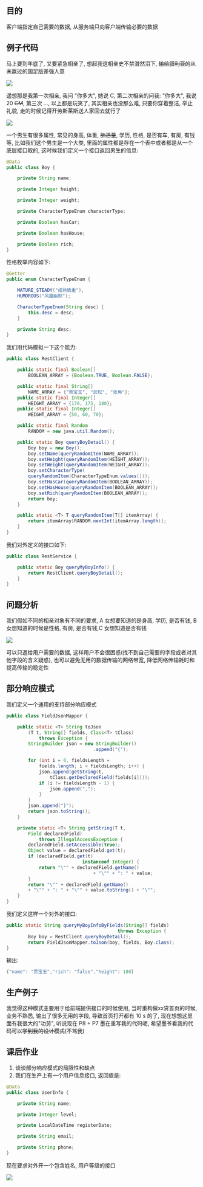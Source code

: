 ## 目的

客户端指定自己需要的数据, 从服务端只向客户端传输必要的数据

## 例子代码

马上要到年底了, 又要紧急相亲了, 想起我这相亲史不禁潸然泪下, ~~输给叙利亚的~~从未赢过的国足版差强人意

![](/assets/2019111601.png)

遥想那是我第一次相亲, 我问 "你多大", 她说 C, 第二次相亲的问我: "你多大", 我说 20 ~~CM~~, 第三次 ..., 以上都是玩笑了, 其实相亲也没那么难, 只要你穿着整洁, 举止礼貌, 走的时候记得开劳斯莱斯送人家回去就行了

![](/assets/2019111600.png)

一个男生有很多属性, 常见的身高, 体重, ~~肺活量~~, 学历, 性格, 是否有车, 有房, 有钱等, 比如我们这个男生是一个大类, 里面的属性都是存在一个表中或者都是从一个底层接口取的, 这时候我们定义一个接口返回男生的信息:

```java
@Data
public class Boy {

    private String name;

    private Integer height;

    private Integer weight;

    private CharacterTypeEnum characterType;

    private Boolean hasCar;

    private Boolean hasHouse;

    private Boolean rich;
}
```

性格枚举内容如下:

```java
@Getter
public enum CharacterTypeEnum {

    MATURE_STEADY("成熟稳重"),
    HUMOROUS("风趣幽默");

    CharacterTypeEnum(String desc) {
        this.desc = desc;
    }

    private String desc;
}
```

我们用代码模拟一下这个能力:

```java
public class RestClient {

    public static final Boolean[] 
        BOOLEAN_ARRAY = {Boolean.TRUE, Boolean.FALSE};

    public static final String[] 
        NAME_ARRAY = {"贾宝玉", "武松", "张角"};
    public static final Integer[] 
        HEIGHT_ARRAY = {170, 175, 180};
    public static final Integer[] 
        WEIGHT_ARRAY = {50, 60, 70};

    public static final Random 
        RANDOM = new java.util.Random();

    public static Boy queryBoyDetail() {
        Boy boy = new Boy();
        boy.setName(queryRandomItem(NAME_ARRAY));
        boy.setHeight(queryRandomItem(HEIGHT_ARRAY));
        boy.setWeight(queryRandomItem(WEIGHT_ARRAY));
        boy.setCharacterType(
        queryRandomItem(CharacterTypeEnum.values()));
        boy.setHasCar(queryRandomItem(BOOLEAN_ARRAY));
        boy.setHasHouse(queryRandomItem(BOOLEAN_ARRAY));
        boy.setRich(queryRandomItem(BOOLEAN_ARRAY));
        return boy;
    }

    public static <T> T queryRandomItem(T[] itemArray) {
        return itemArray[RANDOM.nextInt(itemArray.length)];
    }
}
```

我们对外定义的接口如下:

```java
public class RestService {

    public static Boy queryMyBoyInfo() {
        return RestClient.queryBoyDetail();
    }
}
```

## 问题分析

我们假如不同的相亲对象有不同的要求, A 女想要知道的是身高, 学历, 是否有钱, B 女想知道的时候是性格, 有房, 是否有钱,C 女想知道是否有钱

![](/assets/2019111603.png)

可以只返给用户需要的数据, 这样用户不会很困惑\(找不到自己需要的字段或者对其他字段的含义疑惑\), 也可以避免无用的数据传输的网络带宽, 降低网络传输耗时和提高传输的稳定性

## 部分响应模式

我们定义一个通用的支持部分响应模式

```java
public class FieldJsonMapper {

    public static <T> String toJson
        (T t, String[] fields, Class<T> tClass) 
            throws Exception {
        StringBuilder json = new StringBuilder()
                                .append("{");

        for (int i = 0, fieldsLength = 
            fields.length; i < fieldsLength; i++) {
            json.append(getString(t, 
                tClass.getDeclaredField(fields[i])));
            if (i != fieldsLength - 1) {
                json.append(",");
            }
        }
        json.append("}");
        return json.toString();
    }

    private static <T> String getString(T t, 
        Field declaredField) 
            throws IllegalAccessException {
        declaredField.setAccessible(true);
        Object value = declaredField.get(t);
        if (declaredField.get(t) 
                            instanceof Integer) {
            return "\"" + declaredField.getName() 
                                + "\"" + ": " + value;
        }
        return "\"" + declaredField.getName() 
        + "\"" + ": " + "\"" + value.toString() + "\"";
    }
}
```

我们定义这样一个对外的接口:

```java
public static String queryMyBoyInfoByFields(String[] fields) 
                                         throws Exception {
        Boy boy = RestClient.queryBoyDetail();
        return FieldJsonMapper.toJson(boy, fields, Boy.class);
}
```

输出:

```java
{"name": "贾宝玉","rich": "false","height": 180}
```

## 生产例子

我觉得这种模式主要用于给前端提供接口的时候使用, 当时重构做xx贷首页的时候, 业务不熟悉, 输出了很多无用的字段, 导致首页打开都有 10 s 的了, 现在想想这里面有我很大的"功劳", 听说现在 P8 + P7 墨在重写我的代码呢, 希望墨爷看我的代码可以~~学到我的设计模式~~\(不骂我\)

## 课后作业

1. 谈谈部分响应模式的局限性和缺点
2. 我们在生产上有一个用户信息接口, 返回值是:

```java
@Data
public class UserInfo {

    private String name;

    private Integer level;

    private LocalDateTime registerDate;

    private String email;

    private String phone;
}
```

现在要求对外开一个包含姓名, 用户等级的接口

![](/assets/2019111604.png)

